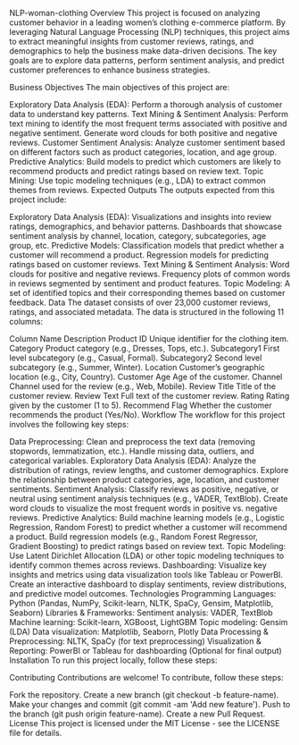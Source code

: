 NLP-woman-clothing
Overview
This project is focused on analyzing customer behavior in a leading women’s clothing e-commerce platform. By leveraging Natural Language Processing (NLP) techniques, this project aims to extract meaningful insights from customer reviews, ratings, and demographics to help the business make data-driven decisions. The key goals are to explore data patterns, perform sentiment analysis, and predict customer preferences to enhance business strategies.

Business Objectives
The main objectives of this project are:

Exploratory Data Analysis (EDA):
Perform a thorough analysis of customer data to understand key patterns.
Text Mining & Sentiment Analysis:
Perform text mining to identify the most frequent terms associated with positive and negative sentiment.
Generate word clouds for both positive and negative reviews.
Customer Sentiment Analysis:
Analyze customer sentiment based on different factors such as product categories, location, and age group.
Predictive Analytics:
Build models to predict which customers are likely to recommend products and predict ratings based on review text.
Topic Mining:
Use topic modeling techniques (e.g., LDA) to extract common themes from reviews.
Expected Outputs
The outputs expected from this project include:

Exploratory Data Analysis (EDA):
Visualizations and insights into review ratings, demographics, and behavior patterns.
Dashboards that showcase sentiment analysis by channel, location, category, subcategories, age group, etc.
Predictive Models:
Classification models that predict whether a customer will recommend a product.
Regression models for predicting ratings based on customer reviews.
Text Mining & Sentiment Analysis:
Word clouds for positive and negative reviews.
Frequency plots of common words in reviews segmented by sentiment and product features.
Topic Modeling:
A set of identified topics and their corresponding themes based on customer feedback.
Data
The dataset consists of over 23,000 customer reviews, ratings, and associated metadata. The data is structured in the following 11 columns:

Column Name	Description
Product ID	Unique identifier for the clothing item.
Category	Product category (e.g., Dresses, Tops, etc.).
Subcategory1	First level subcategory (e.g., Casual, Formal).
Subcategory2	Second level subcategory (e.g., Summer, Winter).
Location	Customer’s geographic location (e.g., City, Country).
Customer Age	Age of the customer.
Channel	Channel used for the review (e.g., Web, Mobile).
Review Title	Title of the customer review.
Review Text	Full text of the customer review.
Rating	Rating given by the customer (1 to 5).
Recommend Flag	Whether the customer recommends the product (Yes/No).
Workflow
The workflow for this project involves the following key steps:

Data Preprocessing:
Clean and preprocess the text data (removing stopwords, lemmatization, etc.).
Handle missing data, outliers, and categorical variables.
Exploratory Data Analysis (EDA):
Analyze the distribution of ratings, review lengths, and customer demographics.
Explore the relationship between product categories, age, location, and customer sentiments.
Sentiment Analysis:
Classify reviews as positive, negative, or neutral using sentiment analysis techniques (e.g., VADER, TextBlob).
Create word clouds to visualize the most frequent words in positive vs. negative reviews.
Predictive Analytics:
Build machine learning models (e.g., Logistic Regression, Random Forest) to predict whether a customer will recommend a product.
Build regression models (e.g., Random Forest Regressor, Gradient Boosting) to predict ratings based on review text.
Topic Modeling:
Use Latent Dirichlet Allocation (LDA) or other topic modeling techniques to identify common themes across reviews.
Dashboarding:
Visualize key insights and metrics using data visualization tools like Tableau or PowerBI.
Create an interactive dashboard to display sentiments, review distributions, and predictive model outcomes.
Technologies
Programming Languages:
Python (Pandas, NumPy, Scikit-learn, NLTK, SpaCy, Gensim, Matplotlib, Seaborn)
Libraries & Frameworks:
Sentiment analysis: VADER, TextBlob
Machine learning: Scikit-learn, XGBoost, LightGBM
Topic modeling: Gensim (LDA)
Data visualization: Matplotlib, Seaborn, Plotly
Data Processing & Preprocessing:
NLTK, SpaCy (for text preprocessing)
Visualization & Reporting:
PowerBI or Tableau for dashboarding (Optional for final output)
Installation
To run this project locally, follow these steps:



Contributing
Contributions are welcome! To contribute, follow these steps:

Fork the repository.
Create a new branch (git checkout -b feature-name).
Make your changes and commit (git commit -am 'Add new feature').
Push to the branch (git push origin feature-name).
Create a new Pull Request.
License
This project is licensed under the MIT License - see the LICENSE file for details.

